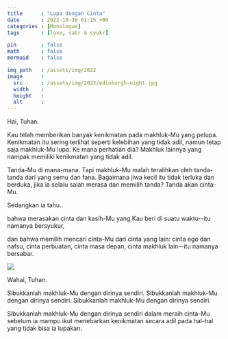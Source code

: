 ```yaml
---
title      : "Lupa dengan Cinta"
date       : 2022-10-30 01:15 +00
categories : [Monologue]
tags       : [love, sabr & syukr]

pin        : false
math       : false
mermaid    : false

img_path   : /assets/img/2022
image      :
  src      : /assets/img/2022/edinburgh-night.jpg
  width    : 
  height   : 
  alt      : 
---
```


Hai, Tuhan.

Kau telah memberikan banyak kenikmatan pada makhluk-Mu yang pelupa. Kenikmatan itu sering terlihat seperti kelebihan yang tidak adil, namun tetap saja makhluk-Mu lupa. Ke mana perhatian dia? Makhluk lainnya yang nampak memiliki kenikmatan yang tidak adil. 

Tanda-Mu di mana-mana. Tapi makhluk-Mu malah teralihkan oleh tanda-tanda dari yang semu dan fana. Bagaimana jiwa kecil itu tidak terluka dan berduka, jika ia selalu salah merasa dan memilih tanda? Tanda akan cinta-Mu.

Sedangkan ia tahu..

bahwa merasakan cinta dan kasih-Mu yang Kau beri di suatu waktu--itu namanya bersyukur,

dan bahwa memilih mencari cinta-Mu dari cinta yang lain: cinta ego dan nafsu, cinta perbuatan, cinta masa depan, cinta makhluk lain--itu namanya bersabar.

![](edinburgh-night.jpg)

Wahai, Tuhan.

Sibukkanlah makhluk-Mu dengan dirinya sendiri. Sibukkanlah makhluk-Mu dengan dirinya sendiri. Sibukkanlah makhluk-Mu dengan dirinya sendiri.

Sibukkanlah makhluk-Mu dengan dirinya sendiri dalam meraih cinta-Mu sebelum ia mampu ikut menebarkan kenikmatan secara adil pada hal-hal yang tidak bisa ia lupakan.